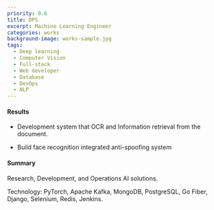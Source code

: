 ```yaml
---
priority: 0.6
title: DPS
excerpt: Machine Learning Engineer
categories: works
background-image: works-sample.jpg
tags:
  - Deep learning
  - Computer Vision
  - Full-stack
  - Web developer
  - Database
  - DevOps
  - NLP
---
```


#### Results

- Development system that OCR and Information retrieval from the document.

- Build face recognition integrated anti-spoofing system

#### Summary

Research, Development, and Operations AI solutions.

Technology: PyTorch, Apache Kafka, MongoDB, PostgreSQL, Go Fiber, Django,
Selenium, Redis, Jenkins.


